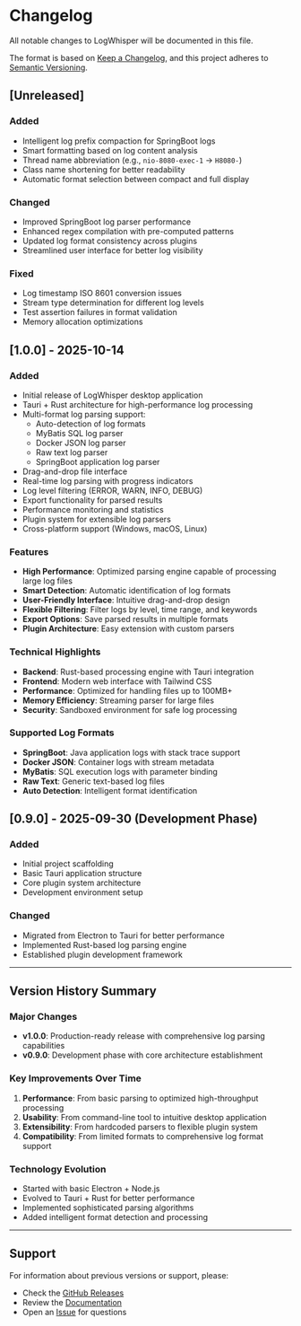 # Changelog

All notable changes to LogWhisper will be documented in this file.

The format is based on [Keep a Changelog](https://keepachangelog.com/en/1.0.0/),
and this project adheres to [Semantic Versioning](https://semver.org/spec/v2.0.0.html).

## [Unreleased]

### Added
- Intelligent log prefix compaction for SpringBoot logs
- Smart formatting based on log content analysis
- Thread name abbreviation (e.g., `nio-8080-exec-1` → `H8080-`)
- Class name shortening for better readability
- Automatic format selection between compact and full display

### Changed
- Improved SpringBoot log parser performance
- Enhanced regex compilation with pre-computed patterns
- Updated log format consistency across plugins
- Streamlined user interface for better log visibility

### Fixed
- Log timestamp ISO 8601 conversion issues
- Stream type determination for different log levels
- Test assertion failures in format validation
- Memory allocation optimizations

## [1.0.0] - 2025-10-14

### Added
- Initial release of LogWhisper desktop application
- Tauri + Rust architecture for high-performance log processing
- Multi-format log parsing support:
  - Auto-detection of log formats
  - MyBatis SQL log parser
  - Docker JSON log parser
  - Raw text log parser
  - SpringBoot application log parser
- Drag-and-drop file interface
- Real-time log parsing with progress indicators
- Log level filtering (ERROR, WARN, INFO, DEBUG)
- Export functionality for parsed results
- Performance monitoring and statistics
- Plugin system for extensible log parsers
- Cross-platform support (Windows, macOS, Linux)

### Features
- **High Performance**: Optimized parsing engine capable of processing large log files
- **Smart Detection**: Automatic identification of log formats
- **User-Friendly Interface**: Intuitive drag-and-drop design
- **Flexible Filtering**: Filter logs by level, time range, and keywords
- **Export Options**: Save parsed results in multiple formats
- **Plugin Architecture**: Easy extension with custom parsers

### Technical Highlights
- **Backend**: Rust-based processing engine with Tauri integration
- **Frontend**: Modern web interface with Tailwind CSS
- **Performance**: Optimized for handling files up to 100MB+
- **Memory Efficiency**: Streaming parser for large files
- **Security**: Sandboxed environment for safe log processing

### Supported Log Formats
- **SpringBoot**: Java application logs with stack trace support
- **Docker JSON**: Container logs with stream metadata
- **MyBatis**: SQL execution logs with parameter binding
- **Raw Text**: Generic text-based log files
- **Auto Detection**: Intelligent format identification

## [0.9.0] - 2025-09-30 (Development Phase)

### Added
- Initial project scaffolding
- Basic Tauri application structure
- Core plugin system architecture
- Development environment setup

### Changed
- Migrated from Electron to Tauri for better performance
- Implemented Rust-based log parsing engine
- Established plugin development framework

---

## Version History Summary

### Major Changes
- **v1.0.0**: Production-ready release with comprehensive log parsing capabilities
- **v0.9.0**: Development phase with core architecture establishment

### Key Improvements Over Time
1. **Performance**: From basic parsing to optimized high-throughput processing
2. **Usability**: From command-line tool to intuitive desktop application
3. **Extensibility**: From hardcoded parsers to flexible plugin system
4. **Compatibility**: From limited formats to comprehensive log format support

### Technology Evolution
- Started with basic Electron + Node.js
- Evolved to Tauri + Rust for better performance
- Implemented sophisticated parsing algorithms
- Added intelligent format detection and processing

---

## Support

For information about previous versions or support, please:
- Check the [GitHub Releases](https://github.com/lanhuyue-dev/log-whisper/releases)
- Review the [Documentation](./README.md)
- Open an [Issue](https://github.com/lanhuyue-dev/log-whisper/issues) for questions